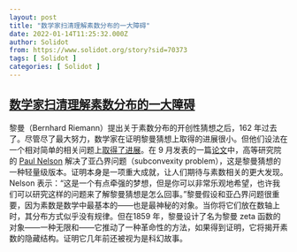 ```yaml
---
layout: post
title: "数学家扫清理解素数分布的一大障碍"
date: 2022-01-14T11:25:32.000Z
author: Solidot
from: https://www.solidot.org/story?sid=70373
tags: [ Solidot ]
categories: [ Solidot ]
---
```

<!--1642159532000-->
[数学家扫清理解素数分布的一大障碍](https://www.solidot.org/story?sid=70373)
------

<div>
黎曼（Bernhard Riemann）提出关于素数分布的开创性猜想之后，162 年过去了。尽管尽了最大努力，数学家在证明黎曼猜想上取得的进展很小。但他们设法在一个相对简单的相关问题上<a href="https://www.quantamagazine.org/mathematicians-clear-hurdle-in-quest-to-decode-prime-numbers-20220113/" target="_blank">取得了进展</a>。在 9 月发表的一篇<a href="https://arxiv.org/abs/2109.15230">论文</a>中，高等研究院的 <a href="https://www.ias.edu/scholars/paul-nelson" target="_blank">Paul Nelson</a> 解决了亚凸界问题（subconvexity problem），这是黎曼猜想的一种轻量级版本。证明本身是一项重大成就，让人们期待与素数相关的更大发现。Nelson 表示：“这是一个有点牵强的梦想，但是你可以非常乐观地希望，也许我们可以研究这样的问题来了解黎曼猜想是怎么回事。”黎曼假设和亚凸界问题很重要，因为素数是数学中最基本的——也是最神秘的对象。当你将它们放在数轴上时，其分布方式似乎没有规律。但在1859 年，黎曼设计了名为黎曼 zeta 函数的对象——一种无限和——它推动了一种革命性的方法，如果得到证明，它将揭开素数的隐藏结构。证明它几年前还被视为是科幻故事。
</div>
